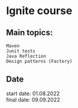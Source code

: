 # Ignite course #


## Main topics: ##
	Maven
	Junit tests 
	Java Reflection
	Design patterns (Factory)
	
## Date ##
start date: 01.08.2022 <br>
final date: 09.09.2022